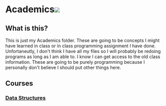 # Academics![](https://www.lyon.edu/assets/2433/logo-og-1500.png)

## What is this?

This is just my Academics folder. These are going to be concepts I might have learned in class or in class programming assignment I have done.
Unfortaneutly, I don't think I have all my files so I will probably be redoing programs as long as I am able to. I know I can get access to the old class information. These are going to be purely programming because I personally don't believe I should put other things here.



## Courses 

### [Data Structures](https://github.com/dewy413/Academics/tree/main/Data%20Structures)
